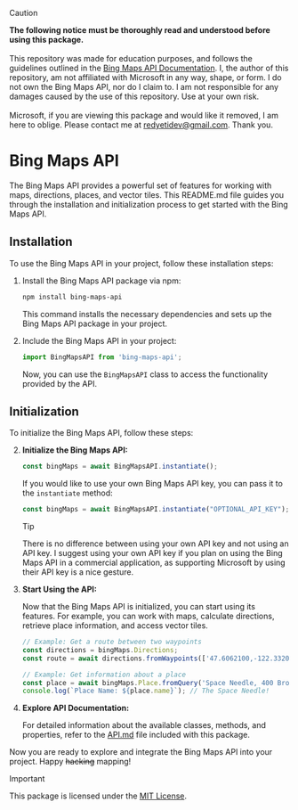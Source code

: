 > [!CAUTION]
> **The following notice must be thoroughly read and understood before using this package.**
> <br/><br/>
> This repository was made for education purposes, and follows the guidelines outlined in the [Bing Maps API Documentation](...). I, the author of this repository, am not affiliated with Microsoft in any way, shape, or form. I do not own the Bing Maps API, nor do I claim to. I am not responsible for any damages caused by the use of this repository. Use at your own risk.
> <br/><br/>
> Microsoft, if you are viewing this package and would like it removed, I am here to oblige. Please contact me at [redyetidev@gmail.com](mailto:redyetidev@gmail.com). Thank you.

# Bing Maps API

The Bing Maps API provides a powerful set of features for working with maps, directions, places, and vector tiles. This README.md file guides you through the installation and initialization process to get started with the Bing Maps API.

## Installation

To use the Bing Maps API in your project, follow these installation steps:

1. Install the Bing Maps API package via npm:

   ```bash
   npm install bing-maps-api
   ```

   This command installs the necessary dependencies and sets up the Bing Maps API package in your project.

2. Include the Bing Maps API in your project:

   ```javascript
   import BingMapsAPI from 'bing-maps-api';
   ```

   Now, you can use the `BingMapsAPI` class to access the functionality provided by the API.

## Initialization

To initialize the Bing Maps API, follow these steps:

2. **Initialize the Bing Maps API:**
   ```javascript
   const bingMaps = await BingMapsAPI.instantiate();
   ```
   If you would like to use your own Bing Maps API key, you can pass it to the `instantiate` method:
   ```javascript
   const bingMaps = await BingMapsAPI.instantiate("OPTIONAL_API_KEY");
   ```
   > [!TIP]
   > There is no difference between using your own API key and not using an API key. I suggest using your own API key if you plan on using the Bing Maps API in a commercial application, as supporting Microsoft by using their API key is a nice gesture.
3. **Start Using the API:**

   Now that the Bing Maps API is initialized, you can start using its features. For example, you can work with maps, calculate directions, retrieve place information, and access vector tiles.

   ```javascript
   // Example: Get a route between two waypoints
   const directions = bingMaps.Directions;
   const route = await directions.fromWaypoints(['47.6062100,-122.3320700', '45.523064,122.676483'], 'driving');

   // Example: Get information about a place
   const place = await bingMaps.Place.fromQuery('Space Needle, 400 Broad St, Seattle, WA, United States');
   console.log(`Place Name: ${place.name}`); // The Space Needle!
   ```

4. **Explore API Documentation:**

   For detailed information about the available classes, methods, and properties, refer to the [API.md](API.md) file included with this package.

Now you are ready to explore and integrate the Bing Maps API into your project. Happy ~~hacking~~ mapping!


> [!IMPORTANT]
> This package is licensed under the [MIT License](LICENSE.md).